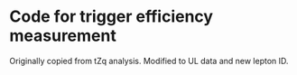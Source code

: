 # Code for trigger efficiency measurement

Originally copied from tZq analysis.
Modified to UL data and new lepton ID.
